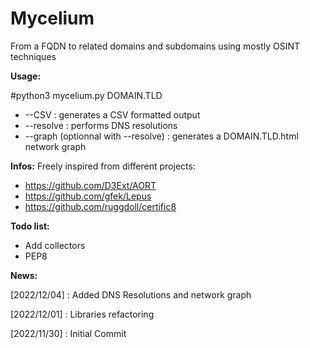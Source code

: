 # Mycelium
From a FQDN to related domains and subdomains using mostly OSINT techniques

__Usage:__

#python3 mycelium.py DOMAIN.TLD

- --CSV : generates a CSV formatted output
- --resolve : performs DNS resolutions
- --graph (optionnal with --resolve) : generates a DOMAIN.TLD.html network graph

__Infos:__
Freely inspired from different projects:
- https://github.com/D3Ext/AORT
- https://github.com/gfek/Lepus
- https://github.com/ruggdoll/certific8

__Todo list:__
- Add collectors
- PEP8

__News:__

[2022/12/04] : Added DNS Resolutions and network graph

[2022/12/01] : Libraries refactoring

[2022/11/30] : Initial Commit
